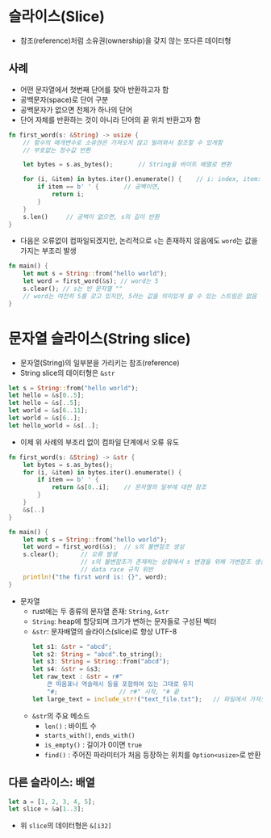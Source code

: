 # 슬라이스(Slice)
* 참조(reference)처럼 소유권(ownership)을 갖지 않는 또다른 데이터형

## 사례
* 어떤 문자열에서 첫번째 단어를 찾아 반환하고자 함
* 공백문자(space)로 단어 구분
* 공백문자가 없으면 전체가 하나의 단어
* 단어 자체를 반환하는 것이 아니라 단어의 끝 위치 반환고자 함
```rust
fn first_word(s: &String) -> usize {
    // 함수의 매개변수로 소유권은 가져오지 않고 빌려와서 참조할 수 있게함
    // 부호없는 정수값 반환

    let bytes = s.as_bytes();       // String을 바이트 배열로 변환

    for (i, &item) in bytes.iter().enumerate() {    // i: index, item: 해당 데이터 참조
        if item == b' ' {       // 공백이면,
            return i;
        }
    }
    s.len()     // 공백이 없으면, s의 길이 반환
}
```
* 다음은 오류없이 컴파일되겠지만, 논리적으로 `s`는 존재하지 않음에도 `word`는 값을 가지는 부조리 발생
```rust
fn main() {
    let mut s = String::from("hello world");
    let word = first_word(&s); // word는 5
    s.clear(); // s는 빈 문자열 ""
    // word는 여전히 5를 갖고 있지만, 5라는 값을 의미있게 쓸 수 있는 스트링은 없음
}
```

# 문자열 슬라이스(String slice)
* 문자열(String)의 일부분을 가리키는 참조(reference)
* String slice의 데이터형은 `&str`
```rust
let s = String::from("hello world");
let hello = &s[0..5];
let hello = &s[..5];
let world = &s[6..11];
let world = &s[6..];
let hello_world = &s[..];
```
* 이제 위 사례의 부조리 없이 컴파일 단계에서 오류 유도
```rust
fn first_word(s: &String) -> &str {
    let bytes = s.as_bytes();
    for (i, &item) in bytes.iter().enumerate() {
        if item == b' ' {
            return &s[0..i];    // 문자열의 일부에 대한 참조
        }
    }
    &s[..]
}

fn main() {
    let mut s = String::from("hello world");
    let word = first_word(&s);  // s의 불변참조 생성
    s.clear();      // 오류 발생
                    // s의 불변참조가 존재하는 상황에서 s 변경을 위해 가변참조 생성
                    // data race 규칙 위반
    println!("the first word is: {}", word);
}
```

* 문자열
  - rust에는 두 종류의 문자열 존재: `String`, `&str`
  - `String`: heap에 할당되며 크기가 변하는 문자들로 구성된 벡터
  - `&str`: 문자배열의 슬라이스(slice)로 항상 UTF-8
    ```rust
    let s1: &str = "abcd";
    let s2: String = "abcd".to_string();
    let s3: String = String::from("abcd");
    let s4: &str = &s3;
    let raw_text : &str = r#"
        큰 따옴표나 역슬래시 등을 포함하여 있는 그대로 유지
        "#;                 // r#" 시작, "# 끝
    let large_text = include_str!("text_file.txt");   // 파일에서 가져오는 매크로 include_str!
    ```
  - `&str`의 주요 메소드
    * `len()` : 바이트 수
    * `starts_with()`, `ends_with()`
    * `is_empty()` : 길이가 0이면 `true`
    * `find()` : 주어진 파라미터가 처음 등장하는 위치를 `Option<usize>`로 반환

## 다른 슬라이스: 배열
```rust
let a = [1, 2, 3, 4, 5];
let slice = &a[1..3];
```
* 위 `slice`의 데이터형은 `&[i32]`
